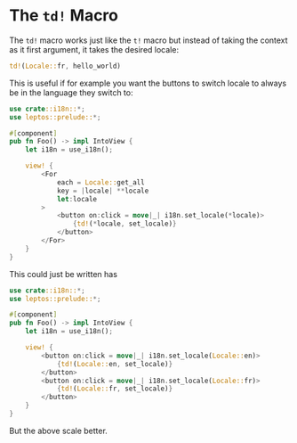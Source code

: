 # The `td!` Macro

The `td!` macro works just like the `t!` macro but instead of taking the context as it first argument, it takes the desired locale:

```rust
td!(Locale::fr, hello_world)
```

This is useful if for example you want the buttons to switch locale to always be in the language they switch to:

```rust
use crate::i18n::*;
use leptos::prelude::*;

#[component]
pub fn Foo() -> impl IntoView {
    let i18n = use_i18n();

    view! {
        <For
            each = Locale::get_all
            key = |locale| **locale
            let:locale
        >
            <button on:click = move|_| i18n.set_locale(*locale)>
                {td!(*locale, set_locale)}
            </button>
        </For>
    }
}
```

This could just be written has

```rust
use crate::i18n::*;
use leptos::prelude::*;

#[component]
pub fn Foo() -> impl IntoView {
    let i18n = use_i18n();

    view! {
        <button on:click = move|_| i18n.set_locale(Locale::en)>
            {td!(Locale::en, set_locale)}
        </button>
        <button on:click = move|_| i18n.set_locale(Locale::fr)>
            {td!(Locale::fr, set_locale)}
        </button>
    }
}
```

But the above scale better.
